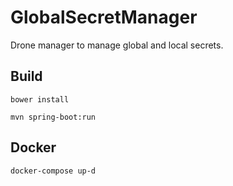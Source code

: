 # GlobalSecretManager
Drone manager to manage global and local secrets.

## Build

```
bower install
```


```
mvn spring-boot:run
```

## Docker

```
docker-compose up-d
```

